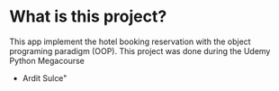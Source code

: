 # What is this project?
This app implement the hotel booking reservation with 
the object programing paradigm (OOP). 
This project was done during the Udemy Python Megacourse 
- Ardit Sulce"